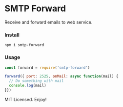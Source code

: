 # SMTP Forward

Receive and forward emails to web service.

### Install

```
npm i smtp-forward
```

### Usage

```js
const forward = require('smtp-forward')

forward({ port: 2525, onMail: async function(mail) {
  // Do something with mail
  console.log(mail)
}})
```

MIT Licensed. Enjoy!
